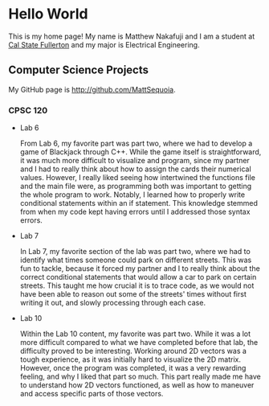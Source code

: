 # Hello World

This is my home page! My name is Matthew Nakafuji and I am a student at [Cal State Fullerton](http://www.fullerton.edu/) and my major is Electrical Engineering.

## Computer Science Projects

My GitHub page is http://github.com/MattSequoia.

### CPSC 120

* Lab 6

    From Lab 6, my favorite part was part two, where we had to develop a game of Blackjack through C++.
    While the game itself is straightforward, it was much more difficult to visualize and program,
    since my partner and I had to really think about how to assign the cards their numerical values.
    However, I really liked seeing how intertwined the functions file and the main file were, as
    programming both was important to getting the whole program to work. Notably, I learned how to
    properly write conditional statements within an if statement. This knowledge stemmed from when my
    code kept having errors until I addressed those syntax errors.

* Lab 7

    In Lab 7, my favorite section of the lab was part two, where we had to identify what times
    someone could park on different streets. This was fun to tackle, because it forced my
    partner and I to really think about the correct conditional statements that would allow a car to
    park on certain streets. This taught me how crucial it is to trace code, as we would not have been
    able to reason out some of the streets' times without first writing it out, and slowly processing
    through each case.

* Lab 10

    Within the Lab 10 content, my favorite was part two. While it was a lot more difficult compared to what we
    have completed before that lab, the difficulty proved to be interesting. Working around 2D vectors was
    a tough experience, as it was initially hard to visualize the 2D matrix. However, once the program was
    completed, it was a very rewarding feeling, and why I liked that part so much. This part really made
    me have to understand how 2D vectors functioned, as well as how to maneuver and access specific
    parts of those vectors.